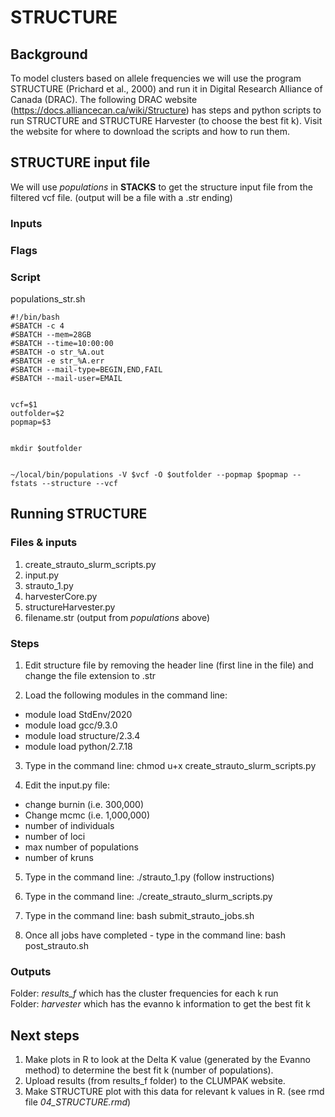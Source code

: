 # STRUCTURE

## Background
To model clusters based on allele frequencies we will use the program STRUCTURE (Prichard et al., 2000) and run it in Digital Research Alliance of Canada (DRAC). The following DRAC website (https://docs.alliancecan.ca/wiki/Structure) has steps and python scripts to run STRUCTURE and STRUCTURE Harvester (to choose the best fit k). Visit the website for where to download the scripts and how to run them.

## STRUCTURE input file
We will use *populations* in **STACKS** to get the structure input file from the filtered vcf file. (output will be a file with a .str ending)

### Inputs

### Flags

### Script
populations_str.sh
```
#!/bin/bash
#SBATCH -c 4
#SBATCH --mem=28GB
#SBATCH --time=10:00:00
#SBATCH -o str_%A.out
#SBATCH -e str_%A.err
#SBATCH --mail-type=BEGIN,END,FAIL
#SBATCH --mail-user=EMAIL


vcf=$1
outfolder=$2
popmap=$3


mkdir $outfolder


~/local/bin/populations -V $vcf -O $outfolder --popmap $popmap --fstats --structure --vcf
```
## Running STRUCTURE 

### Files & inputs 
1) create_strauto_slurm_scripts.py
2) input.py
3) strauto_1.py
4) harvesterCore.py
5) structureHarvester.py
6) filename.str (output from *populations* above)


### Steps
1. Edit structure file by removing the header line (first line in the file) and change the file extension to .str
  
2. Load the following modules in the command line:
- module load StdEnv/2020
- module load gcc/9.3.0
- module load structure/2.3.4
- module load python/2.7.18
  
3. Type in the command line: chmod u+x create_strauto_slurm_scripts.py

4. Edit the input.py file:
- change burnin (i.e. 300,000)
- Change mcmc (i.e. 1,000,000)
- number of individuals
- number of loci
- max number of populations
- number of kruns

5. Type in the command line: ./strauto_1.py (follow instructions)

6. Type in the command line: ./create_strauto_slurm_scripts.py

7. Type in the command line: bash submit_strauto_jobs.sh

8. Once all jobs have completed - type in the command line: bash post_strauto.sh

### Outputs 
Folder: *results_f* which has the cluster frequencies for each k run  
Folder: *harvester* which has the evanno k information to get the best fit k  

## Next steps
1. Make plots in R to look at the Delta K value (generated by the Evanno method) to determine the best fit k (number of populations).
2. Upload results (from results_f folder) to the CLUMPAK website.
3. Make STRUCTURE plot with this data for relevant k values in R. (see rmd file *04_STRUCTURE.rmd*)
